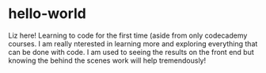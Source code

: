 # hello-world

Liz here!  Learning to code for the first time (aside from only codecademy courses.  I am really nterested in learning more and exploring everything that can be done with code.  I am used to seeing the results on the front end but knowing the behind the scenes work will help tremendously!
